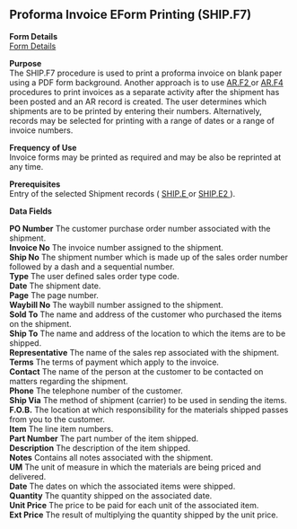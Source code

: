 ##  Proforma Invoice EForm Printing (SHIP.F7)

<PageHeader />

**Form Details**  
[ Form Details ](SHIP-F7-1/README.md)   

**Purpose**  
The SHIP.F7 procedure is used to print a proforma invoice on blank paper using a PDF form background. Another approach is to use [ AR.F2 ](../../../AR-OVERVIEW/AR-REPORT/AR-F2/README.md) or [ AR.F4 ](../../../AR-OVERVIEW/AR-REPORT/AR-F4/README.md) procedures to print invoices as a separate activity after the shipment has been posted and an AR record is created. The user determines which shipments are to be printed by entering their numbers. Alternatively, records may be selected for printing with a range of dates or a range of invoice numbers. 

**Frequency of Use**  
Invoice forms may be printed as required and may be also be reprinted at any
time.

**Prerequisites**  
Entry of the selected Shipment records ( [ SHIP.E ](../../MRK-ENTRY/SHIP-E/README.md) or [ SHIP.E2 ](../../MRK-ENTRY/SHIP-E2/README.md) ). 

**Data Fields**

**PO Number** The customer purchase order number associated with the shipment.  
**Invoice No** The invoice number assigned to the shipment.  
**Ship No** The shipment number which is made up of the sales order number
followed by a dash and a sequential number.  
**Type** The user defined sales order type code.  
**Date** The shipment date.  
**Page** The page number.  
**Waybill No** The waybill number assigned to the shipment.  
**Sold To** The name and address of the customer who purchased the items on
the shipment.  
**Ship To** The name and address of the location to which the items are to be
shipped.  
**Representative** The name of the sales rep associated with the shipment.  
**Terms** The terms of payment which apply to the invoice.  
**Contact** The name of the person at the customer to be contacted on matters
regarding the shipment.  
**Phone** The telephone number of the customer.  
**Ship Via** The method of shipment (carrier) to be used in sending the items.  
**F.O.B.** The location at which responsibility for the materials shipped
passes from you to the customer.  
**Item** The line item numbers.  
**Part Number** The part number of the item shipped.  
**Description** The description of the item shipped.  
**Notes** Contains all notes associated with the shipment.  
**UM** The unit of measure in which the materials are being priced and
delivered.  
**Date** The dates on which the associated items were shipped.  
**Quantity** The quantity shipped on the associated date.  
**Unit Price** The price to be paid for each unit of the associated item.  
**Ext Price** The result of multiplying the quantity shipped by the unit
price.  
  
<badge text= "Version 8.10.57" vertical="middle" />

<PageFooter />